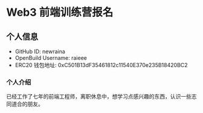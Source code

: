 # Web3 前端训练营报名

## 个人信息

* GitHub ID: newraina
* OpenBuild Username: raieee
* ERC20 钱包地址: 0xC501B13dF35461812c11540E370e235B18420BC2

### 个人介绍
已经工作了七年的前端工程师，离职休息中，想学习点感兴趣的东西，认识一些志同道合的朋友。
